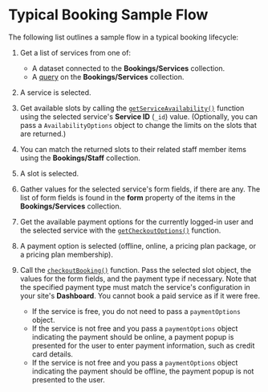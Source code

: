 # Typical Booking Sample Flow

The following list outlines a sample flow in a typical booking lifecycle:

1. Get a list of services from one of:
   + A dataset connected to the **Bookings/Services** collection.
   + A [query](wix-data.html#query) on the **Bookings/Services** collection.
   
   
1. A service is selected.
1. Get available slots by calling the [`getServiceAvailability()`](wix-bookings/getServiceAvailability) function
   using the selected service's **Service ID** (`_id`) value. (Optionally,
   you can pass a `AvailabilityOptions`
   object to change the limits on the slots that are returned.)
1. You can match the returned slots to their related staff member items using
   the **Bookings/Staff** collection.
1. A slot is selected.
1. Gather values for the selected service's form fields, if there are any.
   The list of form fields is found in the **form** property of the items
   in the **Bookings/Services** collection.
1. Get the available payment options for the currently logged-in user and
   the selected service with the
   [`getCheckoutOptions()`](wix-bookings/getCheckoutOptions) function.
1. A payment option is selected (offline, online, a pricing plan package, or a
   pricing plan membership).
1. Call the [`checkoutBooking()`](wix-bookings/checkoutBooking) 
   function. Pass the
   selected slot object, the values for the form fields, and the payment type
   if necessary. Note that the specified payment type must match the service's
   configuration in your site's **Dashboard**. You cannot book a paid service
   as if it were free.
  
   + If the service is free, you do not need to pass a `paymentOptions`
     object.
   + If the service is not free and you pass a `paymentOptions`
     object indicating the payment should be online, a payment popup is presented
     for the user to enter payment information, such as credit card details.
   + If the service is not free and you pass a `paymentOptions`
     object indicating the payment should be offline, the payment popup is not
     presented to the user.